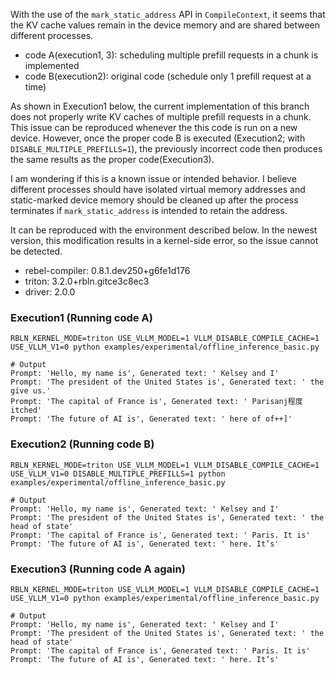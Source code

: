 With the use of the `mark_static_address` API in `CompileContext`, it seems that the KV cache values remain in the device memory and are shared between different processes. 

- code A(execution1, 3): scheduling multiple prefill requests in a chunk is implemented
- code B(execution2): original code (schedule only 1 prefill request at a time)

As shown in Execution1 below, the current implementation of this branch does not properly write KV caches of multiple prefill requests in a chunk. This issue can be reproduced whenever the this code is run on a new device. However, once the proper code B is executed (Execution2; with `DISABLE_MULTIPLE_PREFILLS=1`), the previously incorrect code then produces the same results as the proper code(Execution3).

I am wondering if this is a known issue or intended behavior. I believe different processes should have isolated virtual memory addresses and static-marked device memory should be cleaned up after the process terminates if `mark_static_address` is intended to retain the address.

It can be reproduced with the environment described below. In the newest version, this modification results in a kernel-side error, so the issue cannot be detected.

- rebel-compiler: 0.8.1.dev250+g6fe1d176
- triton: 3.2.0+rbln.gitce3c8ec3
- driver: 2.0.0

### Execution1 (Running code A)
```
RBLN_KERNEL_MODE=triton USE_VLLM_MODEL=1 VLLM_DISABLE_COMPILE_CACHE=1 USE_VLLM_V1=0 python examples/experimental/offline_inference_basic.py

# Output
Prompt: 'Hello, my name is', Generated text: ' Kelsey and I'
Prompt: 'The president of the United States is', Generated text: ' the give us.'
Prompt: 'The capital of France is', Generated text: ' Parisanj程度itched'
Prompt: 'The future of AI is', Generated text: ' here of of++]'
```

### Execution2 (Running code B)
```
RBLN_KERNEL_MODE=triton USE_VLLM_MODEL=1 VLLM_DISABLE_COMPILE_CACHE=1 USE_VLLM_V1=0 DISABLE_MULTIPLE_PREFILLS=1 python examples/experimental/offline_inference_basic.py

# Output
Prompt: 'Hello, my name is', Generated text: ' Kelsey and I'
Prompt: 'The president of the United States is', Generated text: ' the head of state'
Prompt: 'The capital of France is', Generated text: ' Paris. It is'
Prompt: 'The future of AI is', Generated text: ' here. It’s'
```

### Execution3 (Running code A again)
```
RBLN_KERNEL_MODE=triton USE_VLLM_MODEL=1 VLLM_DISABLE_COMPILE_CACHE=1 USE_VLLM_V1=0 python examples/experimental/offline_inference_basic.py

# Output
Prompt: 'Hello, my name is', Generated text: ' Kelsey and I'
Prompt: 'The president of the United States is', Generated text: ' the head of state'
Prompt: 'The capital of France is', Generated text: ' Paris. It is'
Prompt: 'The future of AI is', Generated text: ' here. It’s'
```